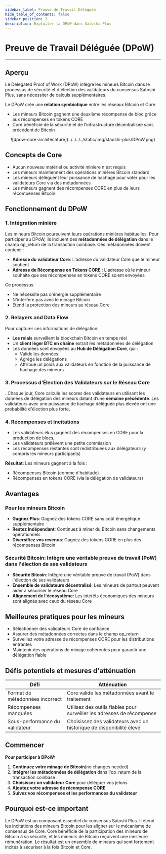 ```yaml
---
sidebar_label: Preuve de Travail Déléguée
hide_table_of_contents: false
sidebar_position: 2
description: Exploiter la DPoW dans Satoshi Plus
---
```


# Preuve de Travail Déléguée (DPoW)

---

## Aperçu

Le Delegated Proof of Work (DPoW) intègre les mineurs Bitcoin dans le processus de sécurité et d'élection des validateurs du consensus Satoshi Plus, sans nécessiter de calculs supplémentaires.

Le DPoW crée une **relation symbiotique** entre les réseaux Bitcoin et Core:

- Les mineurs Bitcoin gagnent une deuxième récompense de bloc grâce aux récompenses en tokens CORE
- Core bénéficie de la sécurité et de l'infrastructure décentralisée sans précédent de Bitcoin

<p align="center">
![dpow-core-architechture](../../../../static/img/staoshi-plus/DPoW.png)
</p>

## Concepts de Core

- Aucun nouveau matériel ou activité minière n'est requis
- Les mineurs maintiennent des opérations minières Bitcoin standard
- Les mineurs délèguent leur puissance de hachage pour voter pour les validateurs Core via des métadonnées
- Les mineurs gagnent des récompenses CORE en plus de leurs récompenses Bitcoin

## Fonctionnement du DPoW

### 1. Intégration minière

Les mineurs Bitcoin poursuivent leurs opérations minières habituelles. Pour participer au DPoW, ils incluent des **métadonnées de délégation** dans le champ op_return de la transaction coinbase. Ces métadonnées doivent contenir :

- **Adresse du validateur Core**: L'adresse du validateur Core que le mineur soutient
- **Adresse de Récompense en Tokens CORE :** L'adresse où le mineur souhaite que ses récompenses en tokens CORE soient envoyées

Ce processus:

- Ne nécessite pas d'énergie supplémentaire
- N'interfère pas avec le minage Bitcoin
- Étend la protection des mineurs au réseau Core

### 2. Relayers and Data Flow

Pour capturer ces informations de délégation:

- **Les relais** surveillent la blockchain Bitcoin en temps réel
- Un **client léger BTC en chaîne** extrait les métadonnées de délégation
- Les données sont envoyées au **Hub de Délégation Core**, qui :
  - Valide les données
  - Agrège les délégations
  - Attribue un poids aux validateurs en fonction de la puissance de hachage des mineurs

### 3. Processus d'Élection des Validateurs sur le Réseau Core

. Chaque jour, Core calcule les scores des validateurs en utilisant les données de délégation des mineurs datant d’une **semaine précédente**. Les validateurs avec une puissance de hachage déléguée plus élevée ont une probabilité d'élection plus forte,

### 4. Récompenses et Incitations

- Les validateurs élus gagnent des récompenses en CORE pour la production de blocs,
- Les validateurs prélèvent une petite commission
- Les récompenses restantes sont redistribuées aux délégateurs (y compris les mineurs participants)

**Résultat**: Les mineurs gagnent à la fois :

- Récompenses Bitcoin (comme d'habitude)
- Récompenses en tokens CORE (via la délégation de validateurs)

## Avantages

### Pour les mineurs Bitcoin

- **Gagnez Plus**: Gagnez des tokens CORE sans coût énergétique supplémentaire
- **Restez Indépendant**: Continuez à miner du Bitcoin sans changements opérationnels
- **Diversifiez vos revenus**: Gagnez des tokens CORE en plus des récompenses Bitcoin

### **Sécurité Bitcoin**: Intègre une véritable preuve de travail (PoW) dans l'élection de ses validateurs

- **Sécurité Bitcoin**: Intègre une véritable preuve de travail (PoW) dans l'élection de ses validateurs
- **Ensemble de validateurs décentralisé**: Les mineurs de partout peuvent aider à sécuriser le réseau Core
- **Alignement de l'écosystème**: Les intérêts économiques des mineurs sont alignés avec ceux du réseau Core

## Meilleures pratiques pour les mineurs

- Sélectionner des validateurs Core de confiance
- Assurer des métadonnées correctes dans le champ op_return
- Surveillez votre adresse de récompenses CORE pour les distributions entrantes
- Maintenir des opérations de minage cohérentes pour garantir une délégation fiable

## Défis potentiels et mesures d'atténuation

| **Défi**                        | **Atténuation**                                                        |
| ------------------------------- | ---------------------------------------------------------------------- |
| Format de métadonnées incorrect | Core valide les métadonnées avant le traitement                        |
| Récompenses manquées            | Utilisez des outils fiables pour surveiller les adresses de récompense |
| Sous-performance du validateur  | Choisissez des validateurs avec un historique de disponibilité élevé   |

## Commencer

**Pour participer à DPoW:**

1. **Continuez votre minage de Bitcoin**(no changes needed)
2. **Intégrer les métadonnées de délégation** dans l'op_return de la transaction coinbase
3. **Choisissez un validateur Core** pour déléguer vos jetons
4. **Ajoutez votre adresse de récompense CORE**
5. **Suivez vos récompenses et les performances du validateur**

## Pourquoi est-ce important

Le DPoW est un composant essentiel du consensus Satoshi Plus. Il étend les incitations des mineurs Bitcoin pour les aligner sur le mécanisme de consensus de Core. Core bénéficie de la participation des mineurs de Bitcoin à sa sécurité, et les mineurs de Bitcoin reçoivent une meilleure rémunération. Le résultat est un ensemble de mineurs qui sont fortement incités à sécuriser à la fois Bitcoin et Core.
